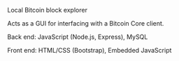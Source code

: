 Local Bitcoin block explorer

Acts as a GUI for interfacing with a Bitcoin Core client.

Back end: JavaScript (Node.js, Express), MySQL

Front end: HTML/CSS (Bootstrap), Embedded JavaScript

